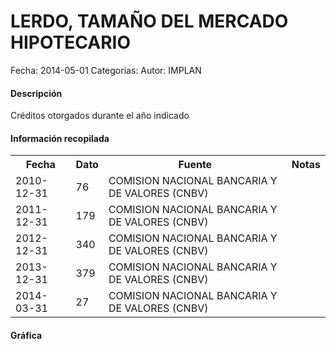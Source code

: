 LERDO, TAMAÑO DEL MERCADO HIPOTECARIO
=====

Fecha: 2014-05-01
Categorías: 
Autor: IMPLAN

#### Descripción

Créditos otorgados durante el año indicado

#### Información recopilada

<table class="table table-hover table-bordered">
  <tr><th>Fecha</th><th>Dato</th><th>Fuente</th><th>Notas</th></tr>
  <tr><td>2010-12-31</td><td>76</td><td>COMISION NACIONAL BANCARIA Y DE VALORES (CNBV)</td><td></td></tr>
  <tr><td>2011-12-31</td><td>179</td><td>COMISION NACIONAL BANCARIA Y DE VALORES (CNBV)</td><td></td></tr>
  <tr><td>2012-12-31</td><td>340</td><td>COMISION NACIONAL BANCARIA Y DE VALORES (CNBV)</td><td></td></tr>
  <tr><td>2013-12-31</td><td>379</td><td>COMISION NACIONAL BANCARIA Y DE VALORES (CNBV)</td><td></td></tr>
  <tr><td>2014-03-31</td><td>27</td><td>COMISION NACIONAL BANCARIA Y DE VALORES (CNBV)</td><td></td></tr>
</table>

#### Gráfica

<div id="Morrisajvqjjha" class="grafica"></div>
  <!-- JAVASCRIPT DE LA GRAFICA EN Morrisajvqjjha -->
  <script>
  new Morris.Bar({
    element: 'Morrisajvqjjha',
    data: [
      { fecha: '2010-12-31', dato: 76 },
      { fecha: '2011-12-31', dato: 179 },
      { fecha: '2012-12-31', dato: 340 },
      { fecha: '2013-12-31', dato: 379 },
      { fecha: '2014-03-31', dato: 27 }
    ],
    xkey: 'fecha',
    ykeys: ['dato'],
    labels: ['Dato']
  });
  </script>
